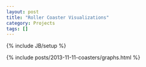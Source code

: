 ```yaml
---
layout: post
title: "Roller Coaster Visualizations"
category: Projects
tags: []
---
```

{% include JB/setup %}

<style>
@media (min-width: 800px) {
 .input_prompt,
 .output_prompt {
  width:0px;
  position:relative;
  float:left;
  margin-top:3px
 }

 .output_prompt {
  left:-4em;
 }

 .input_prompt {
  left:-3.5em;
 }
 #page {
    padding: 2em 4.5em 1.5em 4.5em;
}
</style>

{% include posts/2013-11-11-coasters/graphs.html %}
